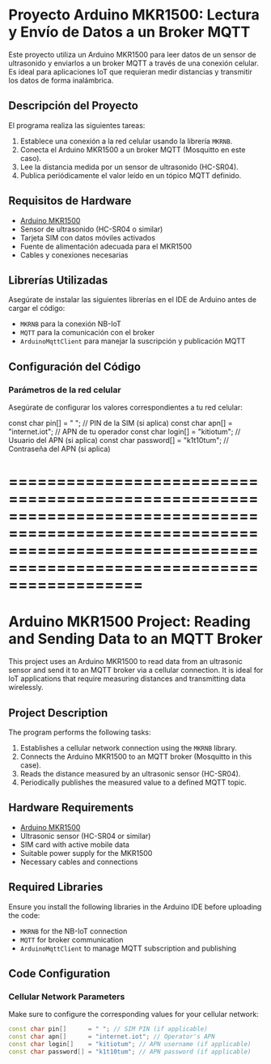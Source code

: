 # Proyecto Arduino MKR1500: Lectura y Envío de Datos a un Broker MQTT

Este proyecto utiliza un Arduino MKR1500 para leer datos de un sensor de ultrasonido y enviarlos a un broker MQTT a través de una conexión celular. Es ideal para aplicaciones IoT que requieran medir distancias y transmitir los datos de forma inalámbrica.

## Descripción del Proyecto

El programa realiza las siguientes tareas:
1. Establece una conexión a la red celular usando la librería `MKRNB`.
2. Conecta el Arduino MKR1500 a un broker MQTT (Mosquitto en este caso).
3. Lee la distancia medida por un sensor de ultrasonido (HC-SR04).
4. Publica periódicamente el valor leído en un tópico MQTT definido.

## Requisitos de Hardware

- [Arduino MKR1500](https://store.arduino.cc/products/arduino-mkr-nb-1500)
- Sensor de ultrasonido (HC-SR04 o similar)
- Tarjeta SIM con datos móviles activados
- Fuente de alimentación adecuada para el MKR1500
- Cables y conexiones necesarias

## Librerías Utilizadas

Asegúrate de instalar las siguientes librerías en el IDE de Arduino antes de cargar el código:

- `MKRNB` para la conexión NB-IoT
- `MQTT` para la comunicación con el broker
- `ArduinoMqttClient` para manejar la suscripción y publicación MQTT

## Configuración del Código

### Parámetros de la red celular

Asegúrate de configurar los valores correspondientes a tu red celular:

const char pin[]      = " "; // PIN de la SIM (si aplica)
const char apn[]      = "internet.iot"; // APN de tu operador
const char login[]    = "kitiotum"; // Usuario del APN (si aplica)
const char password[] = "k1t10tum"; // Contraseña del APN (si aplica)

==========================================================================================================================================================================
==========================================================================================================================================================================

# Arduino MKR1500 Project: Reading and Sending Data to an MQTT Broker

This project uses an Arduino MKR1500 to read data from an ultrasonic sensor and send it to an MQTT broker via a cellular connection. It is ideal for IoT applications that require measuring distances and transmitting data wirelessly.

## Project Description

The program performs the following tasks:
1. Establishes a cellular network connection using the `MKRNB` library.
2. Connects the Arduino MKR1500 to an MQTT broker (Mosquitto in this case).
3. Reads the distance measured by an ultrasonic sensor (HC-SR04).
4. Periodically publishes the measured value to a defined MQTT topic.

## Hardware Requirements

- [Arduino MKR1500](https://store.arduino.cc/products/arduino-mkr-nb-1500)
- Ultrasonic sensor (HC-SR04 or similar)
- SIM card with active mobile data
- Suitable power supply for the MKR1500
- Necessary cables and connections

## Required Libraries

Ensure you install the following libraries in the Arduino IDE before uploading the code:

- `MKRNB` for the NB-IoT connection
- `MQTT` for broker communication
- `ArduinoMqttClient` to manage MQTT subscription and publishing

## Code Configuration

### Cellular Network Parameters

Make sure to configure the corresponding values for your cellular network:

```cpp
const char pin[]      = " "; // SIM PIN (if applicable)
const char apn[]      = "internet.iot"; // Operator's APN
const char login[]    = "kitiotum"; // APN username (if applicable)
const char password[] = "k1t10tum"; // APN password (if applicable)



